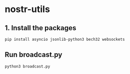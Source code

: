 # nostr-utils
## **1. Install the packages**

```
pip install asyncio jsonlib-python3 bech32 websockets
```

## Run broadcast.py

```
python3 broadcast.py
```
